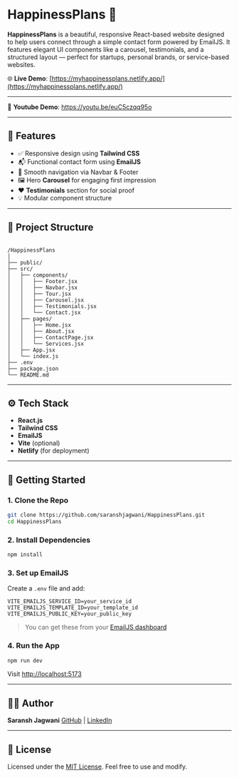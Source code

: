 
# HappinessPlans 💌

**HappinessPlans** is a beautiful, responsive React-based website designed to help users connect through a simple contact form powered by EmailJS. It features elegant UI components like a carousel, testimonials, and a structured layout — perfect for startups, personal brands, or service-based websites.

🌐 **Live Demo**: [https://myhappinessplans.netlify.app/](https://myhappinessplans.netlify.app/)

---

🎥 **Youtube Demo**: https://youtu.be/euC5czqq95o

---

## 📸 Features

- ✅ Responsive design using **Tailwind CSS**
- 📬 Functional contact form using **EmailJS**
- 🧭 Smooth navigation via Navbar & Footer
- 🖼️ Hero **Carousel** for engaging first impression
- ❤️ **Testimonials** section for social proof
- 💡 Modular component structure

---

## 📂 Project Structure

```

/HappinessPlans
│
├── public/
├── src/
│   ├── components/
│   │   ├── Footer.jsx
│   │   ├── Navbar.jsx
│   │   ├── Tour.jsx
│   │   ├── Carousel.jsx
│   │   ├── Testimonials.jsx
│   │   └── Contact.jsx
│   ├── pages/
│   │   ├── Home.jsx
│   │   ├── About.jsx
│   │   ├── ContactPage.jsx
│   │   └── Services.jsx
│   ├── App.jsx
│   └── index.js
├── .env
├── package.json
└── README.md

````

---

## ⚙️ Tech Stack

- **React.js**
- **Tailwind CSS**
- **EmailJS**
- **Vite** (optional)
- **Netlify** (for deployment)

---

## 🧪 Getting Started

### 1. Clone the Repo

```bash
git clone https://github.com/saranshjagwani/HappinessPlans.git
cd HappinessPlans
````

### 2. Install Dependencies

```bash
npm install
```

### 3. Set up EmailJS

Create a `.env` file and add:

```env
VITE_EMAILJS_SERVICE_ID=your_service_id
VITE_EMAILJS_TEMPLATE_ID=your_template_id
VITE_EMAILJS_PUBLIC_KEY=your_public_key
```

> You can get these from your [EmailJS dashboard](https://dashboard.emailjs.com/)

### 4. Run the App

```bash
npm run dev
```

Visit [http://localhost:5173](http://localhost:5173)

---

## 🧑‍💻 Author

**Saransh Jagwani**
[GitHub](https://github.com/saranshjagwani) | [LinkedIn](https://www.linkedin.com/in/saransh-jagwani-429b821b8/)

---

## 📜 License

Licensed under the [MIT License](LICENSE). Feel free to use and modify.
